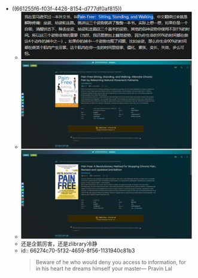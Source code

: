 - ((661255f6-f03f-4426-8154-d777df0af815))
	- ![2067c9338d0ab42c8eba9a2bfbc2f3f.png](../assets/2067c9338d0ab42c8eba9a2bfbc2f3f_1713842799290_0.png)
	- ![599b73fb31a9d17129b25d8b5cab6cd.png](../assets/599b73fb31a9d17129b25d8b5cab6cd_1713842804887_0.png)
	- ![a7dc16b31ad7d6dfc483be428670d40.png](../assets/a7dc16b31ad7d6dfc483be428670d40_1713842809550_0.png)
	- 还是企鹅厉害，还是zlibrary冷静
	- id:: 66274c70-5f32-4659-8f56-1131940c81b3
	  >Beware of he who would deny you access to information, for in his heart he dreams himself your master— Pravin Lal